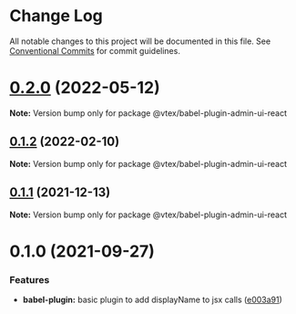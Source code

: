 # Change Log

All notable changes to this project will be documented in this file.
See [Conventional Commits](https://conventionalcommits.org) for commit guidelines.

# [0.2.0](https://github.com/vtex/admin-ui/compare/@vtex/babel-plugin-admin-ui-react@0.1.2...@vtex/babel-plugin-admin-ui-react@0.2.0) (2022-05-12)

**Note:** Version bump only for package @vtex/babel-plugin-admin-ui-react

## [0.1.2](https://github.com/vtex/admin-ui/compare/@vtex/babel-plugin-admin-ui-react@0.1.1...@vtex/babel-plugin-admin-ui-react@0.1.2) (2022-02-10)

**Note:** Version bump only for package @vtex/babel-plugin-admin-ui-react

## [0.1.1](https://github.com/vtex/onda/compare/@vtex/babel-plugin-admin-ui-react@0.1.0...@vtex/babel-plugin-admin-ui-react@0.1.1) (2021-12-13)

**Note:** Version bump only for package @vtex/babel-plugin-admin-ui-react

# 0.1.0 (2021-09-27)

### Features

- **babel-plugin:** basic plugin to add displayName to jsx calls ([e003a91](https://github.com/vtex/onda/commit/e003a91804fa1ac1e35970cbf0e6892a6919cb3b))
